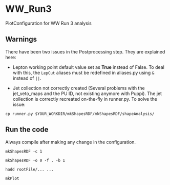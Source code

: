 # WW_Run3
PlotConfiguration for WW Run 3 analysis


## Warnings

There have been two issues in the Postprocessing step. They are explained here:

- Lepton working point default value set as **True** instead of False. To deal with this, the `LepCut` aliases must be redefined in aliases.py using `&` instead of `||`.

- Jet collection not correctly created (Several problems with the jet_veto_maps and the PU ID, not existing anymore with Puppi). The jet collection is correctly recreated on-the-fly in runner.py. To solve the issue:

```
cp runner.py $YOUR_WORKDIR/mkShapesRDF/mkShapesRDF/shapeAnalysis/
```

## Run the code

Always compile after making any change in the configuration.

```
mkShapesRDF -c 1

mkShapesRDF -o 0 -f . -b 1

hadd rootFile/... ...

mkPlot
```


